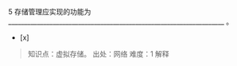 5
存储管理应实现的功能为
____________________________________________________________________ 。
- [x]  

> 知识点：虚拟存储。
> 出处：网络
> 难度：1
> 解释
